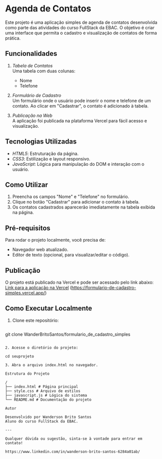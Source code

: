 # Agenda de Contatos

Este projeto é uma aplicação simples de agenda de contatos desenvolvida como parte das atividades do curso FullStack da EBAC. O objetivo é criar uma interface que permita o cadastro e visualização de contatos de forma prática.

## Funcionalidades

1. _Tabela de Contatos_  
   Uma tabela com duas colunas:

   - Nome
   - Telefone

2. _Formulário de Cadastro_  
   Um formulário onde o usuário pode inserir o nome e telefone de um contato. Ao clicar em "Cadastrar", o contato é adicionado à tabela.

3. _Publicação na Web_  
   A aplicação foi publicada na plataforma Vercel para fácil acesso e visualização.

## Tecnologias Utilizadas

- _HTML5_: Estruturação da página.
- _CSS3_: Estilização e layout responsivo.
- _JavaScript_: Lógica para manipulação do DOM e interação com o usuário.

## Como Utilizar

1. Preencha os campos "Nome" e "Telefone" no formulário.
2. Clique no botão "Cadastrar" para adicionar o contato à tabela.
3. Os contatos cadastrados aparecerão imediatamente na tabela exibida na página.

## Pré-requisitos

Para rodar o projeto localmente, você precisa de:

- Navegador web atualizado.
- Editor de texto (opcional, para visualizar/editar o código).

## Publicação

O projeto está publicado na Vercel e pode ser acessado pelo link abaixo:  
[Link para a aplicação na Vercel]((https://formulario-de-cadastro-simples.vercel.app/))
(https://formulario-de-cadastro-simples.vercel.app/)

## Como Executar Localmente

1. Clone este repositório:

   ```bash
git clone WanderBritoSantos/formulario_de_cadastro_simples
   ```

2. Acesse o diretório do projeto:

cd seuprojeto

3. Abra o arquivo index.html no navegador.

Estrutura do Projeto

/
├── index.html # Página principal
├── style.css # Arquivo de estilos
├── javascript.js # Lógica do sistema
└── README.md # Documentação do projeto

Autor

Desenvolvido por Wanderson Brito Santos
Aluno do curso FullStack da EBAC.

---

Qualquer dúvida ou sugestão, sinta-se à vontade para entrar em contato!

https://www.linkedin.com/in/wanderson-brito-santos-6284a01ab/
